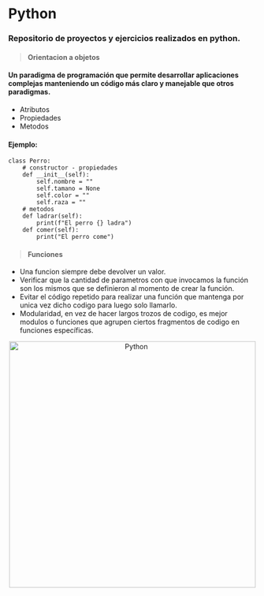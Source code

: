 # Python

### Repositorio de proyectos y ejercicios realizados en python.
> #### Orientacion a objetos
#### Un paradigma de programación que permite desarrollar aplicaciones complejas manteniendo un código más claro y manejable que otros paradigmas.
- Atributos
- Propiedades
- Metodos

#### Ejemplo:
```
class Perro:
    # constructor - propiedades
    def __init__(self):
        self.nombre = ""
        self.tamano = None
        self.color = ""
        self.raza = ""
    # metodos
    def ladrar(self):
        print(f"El perro {} ladra")
    def comer(self):
        print("El perro come")
   ```
  


> #### Funciones
- Una funcion siempre debe devolver un valor.
- Verificar que la cantidad de parametros con que invocamos la función son los mismos que se definieron al momento de crear la función.
- Evitar el código repetido para realizar una función que mantenga por unica vez dicho codigo para luego solo llamarlo.
- Modularidad, en vez de hacer largos trozos de codigo, es mejor modulos o funciones que agrupen ciertos fragmentos de codigo en funciones específicas.


<p align="center">
  <img src="https://i.postimg.cc/6pTWV4yX/Python-Symbol.png" width="500px" alt="Python"/>
</p>
